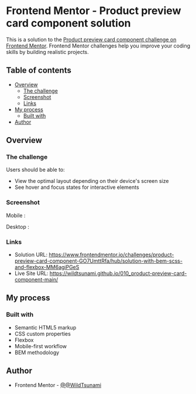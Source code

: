 # Frontend Mentor - Product preview card component solution

This is a solution to the [Product preview card component challenge on Frontend Mentor](https://www.frontendmentor.io/challenges/product-preview-card-component-GO7UmttRfa). Frontend Mentor challenges help you improve your coding skills by building realistic projects. 

## Table of contents

- [Overview](#overview)
  - [The challenge](#the-challenge)
  - [Screenshot](#screenshot)
  - [Links](#links)
- [My process](#my-process)
  - [Built with](#built-with)
- [Author](#author)

## Overview

### The challenge

Users should be able to:

- View the optimal layout depending on their device's screen size
- See hover and focus states for interactive elements

### Screenshot

Mobile :
<img src="assets/images/mobile_view.jpg" alt="">

Desktop :
<img src="assets/images/desktop_view.jpg" alt="">

### Links

- Solution URL: https://www.frontendmentor.io/challenges/product-preview-card-component-GO7UmttRfa/hub/solution-with-bem-scss-and-flexbox-MM6agiPGeS
- Live Site URL: https://wildtsunami.github.io/010_product-preview-card-component-main/

## My process

### Built with

- Semantic HTML5 markup
- CSS custom properties
- Flexbox
- Mobile-first workflow
- BEM methodology

## Author

- Frontend Mentor - [@@WildTsunami](https://www.frontendmentor.io/profile/WildTsunami)